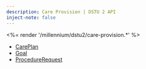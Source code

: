 ```yaml
---
description: Care Provision | DSTU 2 API
inject-note: false
---
```


<%= render '/millennium/dstu2/care-provision.*' %>

* [CarePlan](../care-provision/care-plan)
* [Goal](../care-provision/goal)
* [ProcedureRequest](../care-provision/procedure-request)
